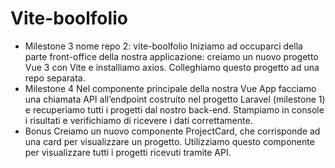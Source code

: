 # Vite-boolfolio

- Milestone 3
nome repo 2: vite-boolfolio
Iniziamo ad occuparci della parte front-office della nostra applicazione: creiamo un nuovo progetto Vue 3 con Vite e installiamo axios.
Colleghiamo questo progetto ad una repo separata.
- Milestone 4
Nel componente principale della nostra Vue App facciamo una chiamata API all’endpoint costruito nel progetto Laravel (milestone 1) e recuperiamo tutti i progetti dal nostro back-end.
Stampiamo in console i risultati e verifichiamo di ricevere i dati correttamente.
- Bonus
Creiamo un nuovo componente ProjectCard, che corrisponde ad una card per visualizzare un progetto.
Utilizziamo questo componente per visualizzare tutti i progetti ricevuti tramite API.


